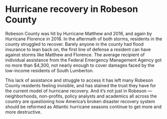 # Hurricane recovery in Robeson County

Robeson County was hit by Hurricane Matthew and 2016, and again by Hurricane Florence in 2018. In the aftermath of both storms, residents in the county struggled to recover. Barely anyone in the county had flood insurance to lean back on, the first line of defense a resident can have against storms like Matthew and Florence. The average recipient of individual assistance from the Federal Emergency Management Agency got no more than $4,300, not nearly enough to cover damages faced by the low-income residents of South Lumberton. 

This lack of assistance and struggle to access it has left many Robeson County residents feeling invisible, and has stained the trust they have for the current model of hurricane recovery. And it’s not just in Robeson — neighborhoods, non-profits, policy analysts and academics all across the country are questioning how America’s broken disaster recovery system should be reformed as Atlantic hurricane seasons continue to get more and more destructive. 
